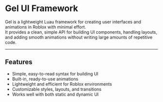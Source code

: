 # Gel UI Framework

Gel is a lightweight Luau framework for creating user interfaces and animations in Roblox with minimal effort.  
It provides a clean, simple API for building UI components, handling layouts, and adding smooth animations without writing large amounts of repetitive code.

---

## Features

- Simple, easy-to-read syntax for building UI
- Built-in, ready-to-use animations
- Lightweight and efficient for Roblox environments
- Customizable styles, layouts, and transitions
- Works well with both static and dynamic UI
